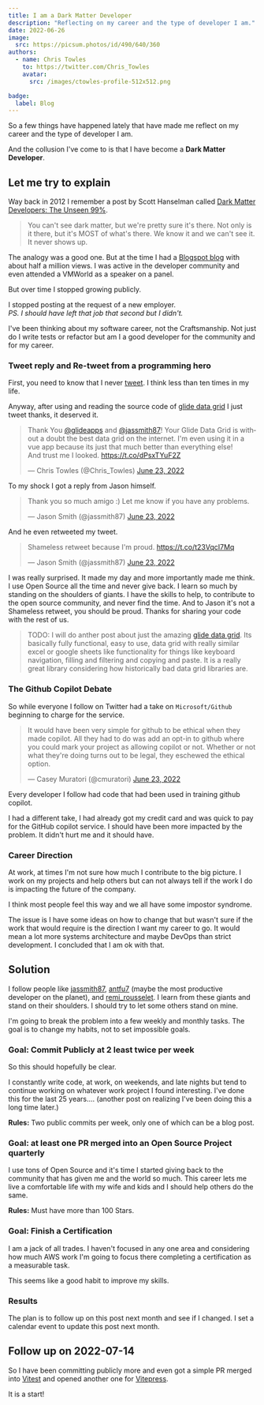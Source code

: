 ```yaml
---
title: I am a Dark Matter Developer
description: "Reflecting on my career and the type of developer I am."
date: 2022-06-26
image:
  src: https://picsum.photos/id/490/640/360
authors:
  - name: Chris Towles
    to: https://twitter.com/Chris_Towles
    avatar:
      src: /images/ctowles-profile-512x512.png

badge:
  label: Blog
---
```



So a few things have happened lately that have made me reflect on my career and the type of developer I am.

And the collusion I've come to is that I have become a **Dark Matter Developer**.

## Let me try to explain

Way back in 2012 I remember a post by Scott Hanselman called [Dark Matter Developers: The Unseen 99%](https://www.hanselman.com/blog/dark-matter-developers-the-unseen-99).


<!-- more -->

> You can't see dark matter, but we're pretty sure it's there. Not only is it there, but it's MOST of what's there. We know it and we can't see it. It never shows up.

The analogy was a good one. But at the time I had a [Blogspot blog](https://christowles.blogspot.com/) with about half a million views. I was active in the developer community and even attended a VMWorld as a speaker on a panel.

But over time I stopped growing publicly.

I stopped posting at the request of a new employer.  
*PS. I should have left that job that second but I didn't.*

I've been thinking about my software career, not the Craftsmanship. Not just do I write tests or refactor but am I a good developer for the community and for my career.

### Tweet reply and Re-tweet from a programming hero

First, you need to know that I never [tweet](https://twitter.com/Chris_Towles). I think less than ten times in my life.

Anyway, after using and reading the source code of [glide data grid](https://github.com/glideapps/glide-data-grid) I just tweet thanks, it deserved it.

<blockquote class="twitter-tweet"><p lang="en" dir="ltr">Thank You <a href="https://twitter.com/glideapps?ref_src=twsrc%5Etfw">@glideapps</a> and <a href="https://twitter.com/jassmith87?ref_src=twsrc%5Etfw">@jassmith87</a>! Your Glide Data Grid is without a doubt the best data grid on the internet. I&#39;m even using it in a vue app because its just that much better than everything else! <br>And trust me I looked. <a href="https://t.co/dPsxTYuF2Z">https://t.co/dPsxTYuF2Z</a></p>&mdash; Chris Towles (@Chris_Towles) <a href="https://twitter.com/Chris_Towles/status/1539814088666238976?ref_src=twsrc%5Etfw">June 23, 2022</a></blockquote>

To my shock I got a reply from Jason himself.

<blockquote class="twitter-tweet"><p lang="en" dir="ltr">Thank you so much amigo :) Let me know if you have any problems.</p>&mdash; Jason Smith (@jassmith87) <a href="https://twitter.com/jassmith87/status/1539816474054840320?ref_src=twsrc%5Etfw">June 23, 2022</a></blockquote>

And he even retweeted my tweet.

<blockquote class="twitter-tweet"><p lang="en" dir="ltr">Shameless retweet because I&#39;m proud. <a href="https://t.co/t23VqcI7Mq">https://t.co/t23VqcI7Mq</a></p>&mdash; Jason Smith (@jassmith87) <a href="https://twitter.com/jassmith87/status/1539816533261619200?ref_src=twsrc%5Etfw">June 23, 2022</a></blockquote>

I was really surprised. It made my day and more importantly made me think. I use Open Source all the time and never give back. I learn so much by standing on the shoulders of giants. I have the skills to help, to contribute to the open source community, and never find the time. And to Jason it's not a Shameless retweet, you should be proud. Thanks for sharing your code with the rest of us.

> TODO: I will do anther post about just the amazing [glide data grid](https://github.com/glideapps/glide-data-grid). Its basically fully functional, easy to use, data grid with really similar excel or google sheets like functionality for things like keyboard navigation, filling and filtering and copying and paste. It is a really great library considering how historically bad data grid libraries are.

### The Github Copilot Debate

So while everyone I follow on Twitter had a take on `Microsoft/Github` beginning to charge for the service.

<blockquote class="twitter-tweet"><p lang="en" dir="ltr">It would have been very simple for github to be ethical when they made copilot. All they had to do was add an opt-in to github where you could mark your project as allowing copilot or not. Whether or not what they&#39;re doing turns out to be legal, they eschewed the ethical option.</p>&mdash; Casey Muratori (@cmuratori) <a href="https://twitter.com/cmuratori/status/1540078652246749184?ref_src=twsrc%5Etfw">June 23, 2022</a></blockquote>

Every developer I follow had code that had been used in training github copilot.

I had a different take, I had already got my credit card and was quick to pay for the GitHub copilot service. I should have been more impacted by the problem. It didn't hurt me and it should have.

### Career Direction

At work, at times I'm not sure how much I contribute to the big picture. I work on my projects and help others but can not always tell if the work I do is impacting the future of the company.

I think most people feel this way and we all have some impostor syndrome.

The issue is I have some ideas on how to change that but wasn't sure if the work that would require is the direction I want my career to go. It would mean a lot more systems architecture and maybe DevOps than strict development. I concluded that I am ok with that.

## Solution

I follow people like [jassmith87](https://twitter.com/jassmith87), [antfu7](https://twitter.com/antfu7) (maybe the most productive developer on the planet), and [remi_rousselet](https://twitter.com/remi_rousselet). I learn from these giants and stand on their shoulders. I should try to let some others stand on mine.

I'm going to break the problem into a few weekly and monthly tasks. The goal is to change my habits, not to set impossible goals.

### Goal: Commit Publicly at 2 least twice per week

So this should hopefully be clear.

I constantly write code, at work, on weekends, and late nights but tend to continue working on whatever work project I found interesting. I've done this for the last 25 years.... (another post on realizing I've been doing this a long time later.)

**Rules:** Two public commits per week, only one of which can be a blog post.

### Goal: at least one PR merged into an Open Source Project quarterly

I use tons of Open Source and it's time I started giving back to the community that has given me and the world so much. This career lets me live a comfortable life with my wife and kids and I should help others do the same.

**Rules:** Must have more than 100 Stars.

### Goal: Finish a Certification

I am a jack of all trades. I haven't focused in any one area and considering how much AWS work I'm going to focus there completing a certification as a measurable task.

This seems like a good habit to improve my skills.

### Results

The plan is to follow up on this post next month and see if I changed. I set a calendar event to update this post next month.

## Follow up on 2022-07-14

So I have been committing publicly more and even got a simple PR merged into [Vitest](https://github.com/vitest-dev/vitest/pull/1558) and opened another one for [Vitepress](https://github.com/vuejs/vitepress/).

It is a start!
